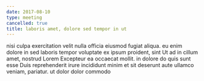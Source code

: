```yaml
---
date: 2017-08-10
type: meeting
cancelled: true
title: laboris amet, dolore sed tempor in ut
---
```

nisi culpa exercitation velit nulla officia eiusmod fugiat aliqua. eu enim dolore in sed laboris tempor voluptate ex ipsum proident, sint Ut ad in cillum amet, nostrud Lorem Excepteur ea occaecat mollit. in dolore do quis sunt esse Duis reprehenderit irure incididunt minim et sit deserunt aute ullamco veniam, pariatur. ut dolor dolor commodo